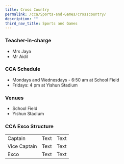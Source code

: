 ```yaml
---
title: Cross Country
permalink: /cca/Sports-and-Games/crosscountry/
description: ""
third_nav_title: Sports and Games
---
```

### Teacher-in-charge
* Mrs Jaya
* Mr Aidil

### CCA Schedule
* Mondays and Wednesdays - 6:50 am at School Field
* Fridays: 4 pm at Yishun Stadium


### Venues
* School Field
* Yishun Stadium


### CCA Exco Structure


|  |  |  |
| -------- | -------- | -------- |
| Captain     | Text     | Text     |
| Vice Captain    | Text     | Text     |
|  Exco     | Text     | Text     |